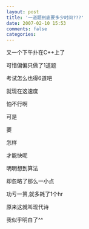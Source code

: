 ```yaml
---
layout: post
title: '一道题到底要多少时间???'
date: 2007-02-10 15:53
comments: false
categories: 
---
```

    

又一个下午扑在C++上了

可惜偏偏只做了1道题

考试怎么也得6道吧

就现在这速度

怕不行啊

可是

要

怎样

才能快呢

明明想到算法

却忽略了那么一小点

功亏一篑,就多耗了1个hr

原来这就叫现代诗

我似乎明白了^^
